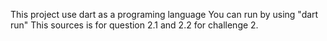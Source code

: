 This project use dart as a programing language
You can run by using "dart run"
This sources is for question 2.1 and 2.2 for challenge 2.